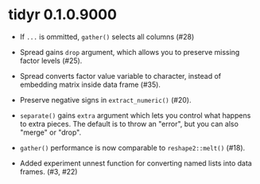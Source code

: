 # tidyr 0.1.0.9000

* If `...` is ommitted, `gather()` selects all columns (#28)

* Spread gains `drop` argument, which allows you to preserve missing
  factor levels (#25).

* Spread converts factor value variable to character, instead of embedding
  matrix inside data frame (#35).

* Preserve negative signs in `extract_numeric()` (#20).

* `separate()` gains `extra` argument which lets you control what happens
  to extra pieces. The default is to throw an "error", but you can also
  "merge" or "drop".

* `gather()` performance is now comparable to `reshape2::melt()` (#18).

* Added experiment unnest function for converting named lists into
  data frames. (#3, #22)
